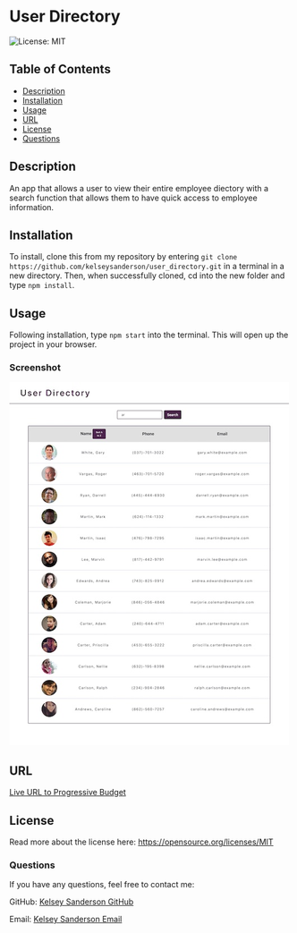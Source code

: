 # User Directory

![License: MIT](https://img.shields.io/badge/License-MIT-yellow.svg)

## Table of Contents
* [Description](README.md#Description)
* [Installation](README.md#Installation)
* [Usage](README.md#Usage)
* [URL](README.md#URL)
* [License](README.md#License)
* [Questions](README.md#Questions)

## Description
An app that allows a user to view their entire employee diectory with a search function that allows them to have quick access to employee information.


## Installation
To install, clone this from my repository by entering `git clone https://github.com/kelseysanderson/user_directory.git` in a terminal in a new directory. Then, when successfully cloned, cd into the new folder and type `npm install`.

## Usage
Following installation, type `npm start` into the terminal. This will open up the project in your browser.

### Screenshot 
![Screenshot of User Directory](./user-directory-screencapture.jpg)

## URL
[Live URL to Progressive Budget](https://kelseysanderson.github.io/user_directory/)

## License
Read more about the license here:
https://opensource.org/licenses/MIT

### Questions
If you have any questions, feel free to contact me:

GitHub: [Kelsey Sanderson GitHub](https://github.com/kelseysanderson)

Email:  [Kelsey Sanderson Email](mailto:kelseymonica@gmail.com)